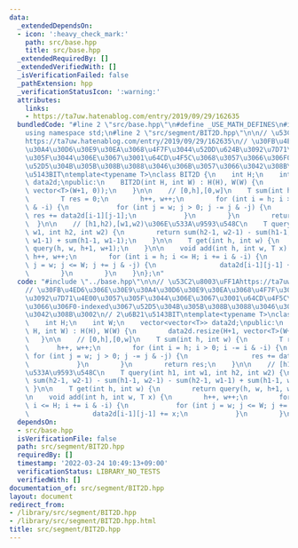 ```yaml
---
data:
  _extendedDependsOn:
  - icon: ':heavy_check_mark:'
    path: src/base.hpp
    title: src/base.hpp
  _extendedRequiredBy: []
  _extendedVerifiedWith: []
  _isVerificationFailed: false
  _pathExtension: hpp
  _verificationStatusIcon: ':warning:'
  attributes:
    links:
    - https://ta7uw.hatenablog.com/entry/2019/09/29/162635
  bundledCode: "#line 2 \"src/base.hpp\"\n#define _USE_MATH_DEFINES\n#include <bits/stdc++.h>\n\
    using namespace std;\n#line 2 \"src/segment/BIT2D.hpp\"\n\n// \u53C2\u8003\uFF1A\
    https://ta7uw.hatenablog.com/entry/2019/09/29/162635\n// \u30FB\u4ED6\u306E\u30E9\
    \u30A4\u30D6\u30E9\u30EA\u3068\u4F7F\u3044\u52DD\u624B\u3092\u7D71\u4E00\u3057\
    \u305F\u3044\u306E\u3067\u3001\u64CD\u4F5C\u3068\u3057\u3066\u306F0-indexed\u3067\
    \u52D5\u304B\u305B\u308B\u3088\u3046\u306B\u3057\u3066\u3042\u308B\u3002\n// 2\u6B21\
    \u5143BIT\ntemplate<typename T>\nclass BIT2D {\n    int H;\n    int W;\n    vector<vector<T>>\
    \ data2d;\npublic:\n    BIT2D(int H, int W) : H(H), W(W) {\n        data2d.resize(H+1,\
    \ vector<T>(W+1, 0));\n    }\n\n    // [0,h],[0,w]\n    T sum(int h, int w) {\n\
    \        T res = 0;\n        h++, w++;\n        for (int i = h; i > 0; i -= i\
    \ & -i) {\n            for (int j = w; j > 0; j -= j & -j) {\n               \
    \ res += data2d[i-1][j-1];\n            }\n        }\n        return res;\n  \
    \  }\n\n    // [h1,h2),[w1,w2)\u306E\u533A\u9593\u548C\n    T query(int h1, int\
    \ w1, int h2, int w2) {\n        return sum(h2-1, w2-1) - sum(h1-1, w2-1) - sum(h2-1,\
    \ w1-1) + sum(h1-1, w1-1);\n    }\n\n    T get(int h, int w) {\n        return\
    \ query(h, w, h+1, w+1);\n    }\n\n    void add(int h, int w, T x) {\n       \
    \ h++, w++;\n        for (int i = h; i <= H; i += i & -i) {\n            for (int\
    \ j = w; j <= W; j += j & -j) {\n                data2d[i-1][j-1] += x;\n    \
    \        }\n        }\n    }\n};\n"
  code: "#include \"../base.hpp\"\n\n// \u53C2\u8003\uFF1Ahttps://ta7uw.hatenablog.com/entry/2019/09/29/162635\n\
    // \u30FB\u4ED6\u306E\u30E9\u30A4\u30D6\u30E9\u30EA\u3068\u4F7F\u3044\u52DD\u624B\
    \u3092\u7D71\u4E00\u3057\u305F\u3044\u306E\u3067\u3001\u64CD\u4F5C\u3068\u3057\
    \u3066\u306F0-indexed\u3067\u52D5\u304B\u305B\u308B\u3088\u3046\u306B\u3057\u3066\
    \u3042\u308B\u3002\n// 2\u6B21\u5143BIT\ntemplate<typename T>\nclass BIT2D {\n\
    \    int H;\n    int W;\n    vector<vector<T>> data2d;\npublic:\n    BIT2D(int\
    \ H, int W) : H(H), W(W) {\n        data2d.resize(H+1, vector<T>(W+1, 0));\n \
    \   }\n\n    // [0,h],[0,w]\n    T sum(int h, int w) {\n        T res = 0;\n \
    \       h++, w++;\n        for (int i = h; i > 0; i -= i & -i) {\n           \
    \ for (int j = w; j > 0; j -= j & -j) {\n                res += data2d[i-1][j-1];\n\
    \            }\n        }\n        return res;\n    }\n\n    // [h1,h2),[w1,w2)\u306E\
    \u533A\u9593\u548C\n    T query(int h1, int w1, int h2, int w2) {\n        return\
    \ sum(h2-1, w2-1) - sum(h1-1, w2-1) - sum(h2-1, w1-1) + sum(h1-1, w1-1);\n   \
    \ }\n\n    T get(int h, int w) {\n        return query(h, w, h+1, w+1);\n    }\n\
    \n    void add(int h, int w, T x) {\n        h++, w++;\n        for (int i = h;\
    \ i <= H; i += i & -i) {\n            for (int j = w; j <= W; j += j & -j) {\n\
    \                data2d[i-1][j-1] += x;\n            }\n        }\n    }\n};\n"
  dependsOn:
  - src/base.hpp
  isVerificationFile: false
  path: src/segment/BIT2D.hpp
  requiredBy: []
  timestamp: '2022-03-24 10:49:13+09:00'
  verificationStatus: LIBRARY_NO_TESTS
  verifiedWith: []
documentation_of: src/segment/BIT2D.hpp
layout: document
redirect_from:
- /library/src/segment/BIT2D.hpp
- /library/src/segment/BIT2D.hpp.html
title: src/segment/BIT2D.hpp
---
```


